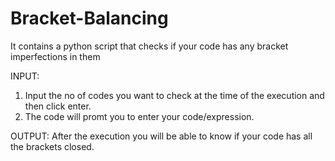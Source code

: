 # Bracket-Balancing
It contains a python script that checks if your code has any bracket imperfections in them

INPUT:
1) Input the no of codes you want to check at the time of the execution and then click enter.
2) The code will promt you to enter your code/expression.

OUTPUT:
After the execution you will be able to know if your code has all the brackets closed.
